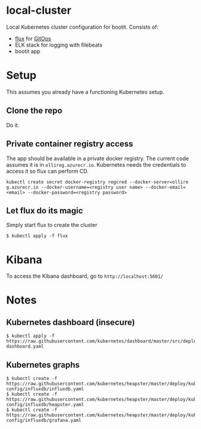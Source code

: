 # local-cluster
Local Kubernetes cluster configuration for bootit. Consists of:
- [flux](https://github.com/weaveworks/flux) for [GitOps](https://www.weave.works/blog/gitops-operations-by-pull-request)
- ELK stack for logging with filebeats
- bootit app

# Setup
This assumes you already have a functioning Kubernetes setup.
## Clone the repo
Do it.
## Private container registry access
The app should be available in a private docker registry. The current code assumes it is in ```ollireg.azurecr.io```. Kubernetes needs the credentials to access it so flux can perform CD.
```
kubectl create secret docker-registry regcred --docker-server=ollire
g.azurecr.io --docker-username=<registry user name> --docker-email=<email> --docker-password=<registry password>
```
## Let flux do its magic
Simply start flux to create the cluster
```
$ kubectl apply -f flux
```

# Kibana
To access the Kibana dashboard, go to ```http://localhost:5601/```


# Notes
## Kubernetes dashboard (insecure)
```
$ kubectl apply -f https://raw.githubusercontent.com/kubernetes/dashboard/master/src/deploy/alternative/kubernetes-dashboard.yaml
```
## Kubernetes graphs
```
$ kubectl create -f https://raw.githubusercontent.com/kubernetes/heapster/master/deploy/kube-config/influxdb/influxdb.yaml
$ kubectl create -f https://raw.githubusercontent.com/kubernetes/heapster/master/deploy/kube-config/influxdb/heapster.yaml
$ kubectl create -f https://raw.githubusercontent.com/kubernetes/heapster/master/deploy/kube-config/influxdb/grafana.yaml
```